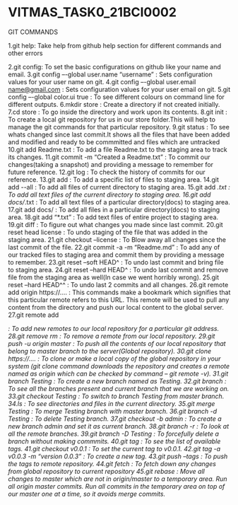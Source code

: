 # VITMAS_TASK0_21BCI0002
GIT COMMANDS

1.git help:  Take help from github help section for different commands and other errors 

2.git config: To set the basic configurations on github like your name and email. 
3.git config –-global user.name “username” : Sets configuration values for your user name on git.
4.git config –-global user.email name@gmail.com :  Sets configuration values for your user email on git. 
5.git config –-global color.ui true :  To see different colours on command line for different outputs.
6.mkdir store :  Create a directory if not created initially. 
7.cd store : To go inside the directory and work upon its contents. 
8.git init : To create a local git repository for us in our store folder.This will help to manage the git commands for that particular repository. 
9.git status : To see whats changed since last commit.It shows all the files that have been added and modified and ready to be commmitted and files which are untracked 
10.git add Readme.txt : To add a file Readme.txt to the staging area to track its changes. 
11.git commit -m “Created a Readme.txt” : To commit our changes(taking a snapshot) and providing a message to remember for future reference. 
12.git log : To check the history of commits for our reference. 
13.git add : To add a specific list of files to staging area. 
14.git add --all : To add all files of current directory to staging area. 
15.git add *.txt : To add all text files of the current directory to staging area. 
16.git add docs/*.txt : To add all text files of a particular directory(docs) to staging area. 
17.git add docs/ : To add all files in a particular directory(docs) to staging area. 
18.git add “*.txt” : To add text files of entire project to staging area. 
19.git diff : To figure out what changes you made since last commit. 
20.git reset head license : To undo staging of the file that was added in the staging area. 
21.git checkout –license : To Blow away all changes since the last commit of the file. 
22.git commit -a -m “Readme.md” : To add any of our tracked files to staging area and commit them by providing a message to remember. 
23.git reset –soft HEAD^ : To undo last commit and bring file to staging area. 
24.git reset –hard HEAD^ : To undo last commit and remove file from the staging area as well(In case we went horribly wrong). 
25.git reset –hard HEAD^^ : To undo last 2 commits and all changes. 
26.git remote add origin https://.... : This commands make a bookmark which signifies that this particular remote refers to this URL. 
                                        This remote will be used to pull any content from the directory and push our local content to the global server.
27.git remote add <address> : To add new remotes to our local repository for a particular git address. 
28.git remove rm : To remove a remote from our local repository. 
29.git push -u origin master : To push all the contents of our local repository that belong to master branch to the server(Global repository). 
30.git clone https://.... : To clone or make a local copy of the global repository in your system  (git clone command downloads the                                                              repository and creates a remote named as origin which can be checked by command – git remote -v). 
31.git branch Testing : To create a new branch named as Testing. 
32.git branch : To see all the branches present and current branch that we are working on. 
33.git checkout Testing : To switch to branch Testing from master branch. 
34.ls : To see directories and files in the current directory. 
35.git merge Testing : To merge Testing branch with master branch. 
36.git branch -d Testing : To delete Testing branch. 
37.git checkout -b admin : To create a new branch admin and set it as current branch. 
38.git branch -r : To look at all the remote branches. 
39.git branch -D Testing : To forcefully delete a branch without making commmits. 
40.git tag : To see the list of available tags. 
41.git checkout v0.0.1 : To set the current tag to v0.0.1. 
42.git tag -a v0.0.3 -m “version 0.0.3” : To create a new tag. 
43.git push –tags : To push the tags to remote repository. 
44.git fetch : To fetch down any changes from global repository to current repository 
45.git rebase : Move all changes to master which are not in origin/master to a temporary area.
                Run all origin master commits.
                Run all commits in the temporary area on top of our master one at a time, so it avoids merge commits.
  
